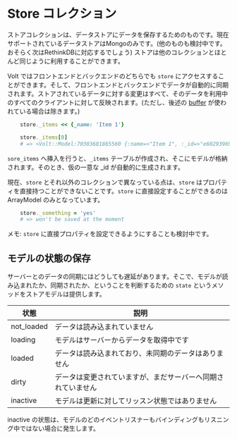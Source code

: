 # Store コレクション

ストアコレクションは、データストアにデータを保存するためのものです。現在サポートされているデータストアはMongoのみです。(他のものも検討中です。おそらく次はRethinkDBに対応するでしょう) ストアは他のコレクションとほとんど同じように利用することができます。

Volt ではフロントエンドとバックエンドのどちらでも ```store``` にアクセスすることができます。そして、フロントエンドとバックエンドでデータが自動的に同期されます。ストアされているデータに対する変更はすべて、そのデータを利用中のすべてのクライアントに対して反映されます。(ただし、後述の [buffer](#buffer) が使われている場合は除きます。)

```ruby
    store._items << {_name: 'Item 1'}

    store._items[0]
    # => <Volt::Model:70303681865560 {:name=>"Item 1", :_id=>"e6029396916ed3a4fde84605"}>
```

```sore_items``` へ挿入を行うと、```_items``` テーブルが作成され、そこにモデルが格納されます。そのとき、仮の一意な _id が自動的に生成されます。

現在、```store``` とそれ以外のコレクションで異なっている点は、```store``` はプロパティを直接持つことができないことです。```store``` に直接設定することができるのは ArrayModel のみとなっています。

```ruby
    store._something = 'yes'
    # => won't be saved at the moment
```

メモ: ```store``` に直接プロパティを設定できるようにすることも検討中です。

## モデルの状態の保存

サーバーとのデータの同期にはどうしても遅延があります。そこで、モデルが読み込まれたか、同期されたか、ということを判断するための ```state``` というメソッドをストアモデルは提供します。


| 状態        | 説明                                                         |
|-------------|--------------------------------------------------------------|
| not_loaded  | データは読み込まれていません                                 |
| loading     | モデルはサーバーからデータを取得中です                       |
| loaded      | データは読み込まれており、未同期のデータはありません         |
| dirty       | データは変更されていますが、まだサーバーへ同期されていません |
| inactive    | モデルは更新に対してリッスン状態ではありません||

inactive の状態は、モデルのどのイベントリスナーもバインディングもリスニング中ではない場合に発生します。
